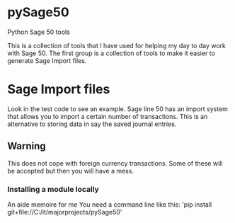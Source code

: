 # pySage50
Python Sage 50 tools

This is a collection of tools that I have used for helping my day to day work with Sage 50.  The
first group is a collection of tools to make it easier to generate Sage Import files.

# Sage Import files

Look in the test code to see an example.  Sage line 50 has an import system that
allows you to import a certain number of transactions.  This is an alternative to
storing data in say the saved journal entries.

## Warning
This does not cope with foreign currency transactions.  Some of these will be accepted
but then you will have a mess.


### Installing a module locally
An aide memoire for me You need a command line like this:
'pip install git+file://C:/it/majorprojects/pySage50'



